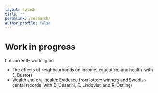 ```yaml
---
layout: splash
title: ""
permalink: /research/
author_profile: false
---
```


# Work in progress
I'm currently working on
- The effects of neighbourhoods on income, education, and health (with E. Bustos)
- Wealth and oral health: Evidence from lottery winners and Swedish dental records (with D. Cesarini, E. Lindqvist, and R. Östling)
